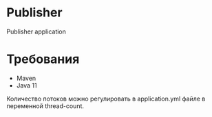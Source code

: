 # Publisher

Publisher application

# Требования
* Maven
* Java 11

Количество потоков можно регулировать в application.yml файле в переменной thread-count.